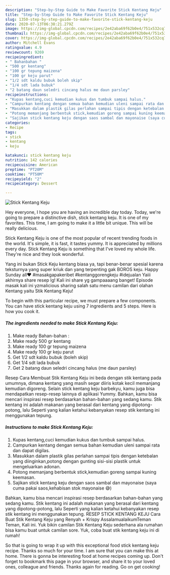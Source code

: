 ```yaml
---
description: "Step-by-Step Guide to Make Favorite Stick Kentang Keju"
title: "Step-by-Step Guide to Make Favorite Stick Kentang Keju"
slug: 1350-step-by-step-guide-to-make-favorite-stick-kentang-keju
date: 2020-07-13T06:38:21.279Z
image: https://img-global.cpcdn.com/recipes/2e42aba69f62b0e4/751x532cq70/stick-kentang-keju-foto-resep-utama.jpg
thumbnail: https://img-global.cpcdn.com/recipes/2e42aba69f62b0e4/751x532cq70/stick-kentang-keju-foto-resep-utama.jpg
cover: https://img-global.cpcdn.com/recipes/2e42aba69f62b0e4/751x532cq70/stick-kentang-keju-foto-resep-utama.jpg
author: Mitchell Evans
ratingvalue: 4.9
reviewcount: 9269
recipeingredient:
- " Bahanbahan "
- "500 gr kentang"
- "100 gr tepung maizena"
- "100 gr keju parut"
- "1/2 sdt kaldu bubuk boleh skip"
- "1/4 sdt lada bubuk"
- "2 batang daun seledri cincang halus me daun parsley"
recipeinstructions:
- "Kupas kentang,cuci kemudian kukus dan tumbuk sampai halus."
- "Campurkan kentang dengan semua bahan kemudian uleni sampai rata dan dapat digilas."
- "Masukkan dalam plastik gilas perlahan sampai tipis dengan ketebalan yang diinginkan,potong dengan gunting sisi-sisi plastik untuk mengeluarkan adonan."
- "Potong memanjang berbentuk stick,kemudian goreng sampai kuning keemasan."
- "Sajikan stick kentang keju dengan saos sambal dan mayonaise (saya cuma pakai saos,kehabisan stok mayonaise 😅)"
categories:
- Recipe
tags:
- stick
- kentang
- keju

katakunci: stick kentang keju 
nutrition: 142 calories
recipecuisine: American
preptime: "PT20M"
cooktime: "PT50M"
recipeyield: "2"
recipecategory: Dessert

---
```



![Stick Kentang Keju](https://img-global.cpcdn.com/recipes/2e42aba69f62b0e4/751x532cq70/stick-kentang-keju-foto-resep-utama.jpg)

Hey everyone, I hope you are having an incredible day today. Today, we're going to prepare a distinctive dish, stick kentang keju. It is one of my favorites. This time, I am going to make it a little bit unique. This will be really delicious.

Stick Kentang Keju is one of the most popular of recent trending foods in the world. It's simple, it is fast, it tastes yummy. It is appreciated by millions every day. Stick Kentang Keju is something that I've loved my whole life. They're nice and they look wonderful.

Yang ini bukan Stick Keju kentang biasa ya, tapi benar-benar spesial karena teksturnya yang super kriuk dan yang terpenting gak BOROS keju. Happy Sunday all❤️ #masakgapakeribet #kentanggorengkeju #idejualan Yaiii akhirnya share resep lg! Kali ini share yg gampaaaang banget! Episode masak kali ini yzmalicious sharing salah satu menu camilan dari olahan Kentang yaitu Stik Kentang Keju!


To begin with this particular recipe, we must prepare a few components. You can have stick kentang keju using 7 ingredients and 5 steps. Here is how you cook it.

<!--inarticleads1-->

##### The ingredients needed to make Stick Kentang Keju:

1. Make ready  Bahan-bahan :
1. Make ready 500 gr kentang
1. Make ready 100 gr tepung maizena
1. Make ready 100 gr keju parut
1. Get 1/2 sdt kaldu bubuk (boleh skip)
1. Get 1/4 sdt lada bubuk
1. Get 2 batang daun seledri cincang halus (me daun parsley)


Resep Cara Membuat Stik Kentang Keju ini beda dengan stik kentang pada umumnya, dimana kentang yang masih segar diiris kotak kecil memanjang kemudian digoreng. Selain stick kentang keju barbekyu, kamu juga bisa mendapatkan resep-resep lainnya di aplikasi Yummy. Bahkan, kamu bisa mencari inspirasi resep berdasarkan bahan-bahan yang sedang kamu. Stik kentang ini adalah makanan yang berasal dari kentang yang dipotong-potong, lalu Seperti yang kalian ketahui kebanyakan resep stik kentang ini menggunakan tepung. 

<!--inarticleads2-->

##### Instructions to make Stick Kentang Keju:

1. Kupas kentang,cuci kemudian kukus dan tumbuk sampai halus.
1. Campurkan kentang dengan semua bahan kemudian uleni sampai rata dan dapat digilas.
1. Masukkan dalam plastik gilas perlahan sampai tipis dengan ketebalan yang diinginkan,potong dengan gunting sisi-sisi plastik untuk mengeluarkan adonan.
1. Potong memanjang berbentuk stick,kemudian goreng sampai kuning keemasan.
1. Sajikan stick kentang keju dengan saos sambal dan mayonaise (saya cuma pakai saos,kehabisan stok mayonaise 😅)


Bahkan, kamu bisa mencari inspirasi resep berdasarkan bahan-bahan yang sedang kamu. Stik kentang ini adalah makanan yang berasal dari kentang yang dipotong-potong, lalu Seperti yang kalian ketahui kebanyakan resep stik kentang ini menggunakan tepung. RESEP STICK KENTANG KEJU Cara Buat Stik Kentang Keju yang Renyah + Krispy AssalamualaikumTeman Teman, Kali ini. Yuk bikin camilan Stik Kentang Keju sederhana ala rumahan bisa kamu buat untuk camilan sore. Yuk, coba buat stik kentang keju ini di rumah! 

So that is going to wrap it up with this exceptional food stick kentang keju recipe. Thanks so much for your time. I am sure that you can make this at home. There is gonna be interesting food at home recipes coming up. Don't forget to bookmark this page in your browser, and share it to your loved ones, colleague and friends. Thanks again for reading. Go on get cooking!
